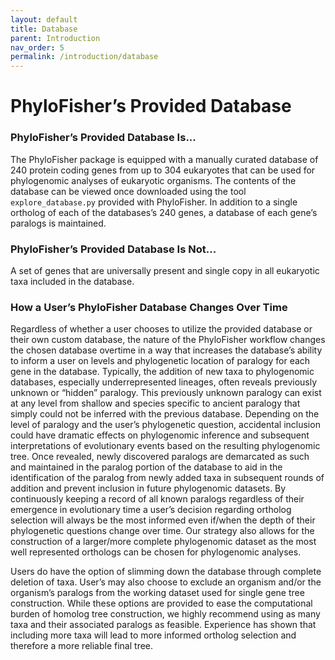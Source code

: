 ```yaml
---
layout: default
title: Database
parent: Introduction
nav_order: 5
permalink: /introduction/database
---
```


# PhyloFisher’s Provided Database

### PhyloFisher’s Provided Database Is...
The PhyloFisher package is equipped with a manually curated database of 240 protein coding genes from up to 304 eukaryotes that can be used for phylogenomic analyses of eukaryotic organisms. The contents of the database can be viewed once downloaded using the tool `explore_database.py` provided with PhyloFisher. In addition to a single ortholog of each of the databases’s 240 genes, a database of each gene’s paralogs is maintained.

### PhyloFisher’s Provided Database Is Not...
A set of genes that are universally present and single copy in all eukaryotic taxa included in the database.

### How a User’s PhyloFisher Database Changes Over Time
Regardless of whether a user chooses to utilize the provided database or their own custom database, the nature of the PhyloFisher workflow changes the chosen database overtime in a way that increases the database’s ability to inform a user on levels and phylogenetic location of paralogy for each gene in the database. Typically, the addition of new taxa to phylogenomic databases, especially underrepresented lineages, often reveals previously unknown or “hidden” paralogy. This previously unknown paralogy can exist at any level from shallow and species specific to ancient paralogy that simply could not be inferred with the previous database. Depending on the level of paralogy and the user’s phylogenetic question, accidental inclusion could have dramatic effects on phylogenomic inference and subsequent interpretations of evolutionary events based on the resulting phylogenomic tree. Once revealed, newly discovered paralogs are demarcated as such and maintained in the paralog portion of the database to aid in the identification of the paralog from newly added taxa in subsequent rounds of addition and prevent inclusion in future phylogenomic datasets. By continuously keeping a record of all known paralogs regardless of their emergence in evolutionary time a user’s decision regarding ortholog selection will always be the most informed even if/when the depth of their phylogenetic questions change over time. Our strategy also allows for the construction of a larger/more complete phylogenomic dataset as the most well represented orthologs can be chosen for phylogenomic analyses. 

Users do have the option of slimming down the database through complete deletion of taxa. User’s may also choose to exclude an organism and/or the organism’s paralogs from the working dataset used for single gene tree construction. While these options are provided to ease the computational burden of homolog tree construction, we highly recommend using as many taxa and their associated paralogs as feasible. Experience has shown that including more taxa will lead to more informed ortholog selection and therefore a more reliable final tree.